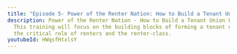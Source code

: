```yaml
---
title: "Episode 5- Power of the Renter Nation: How to Build a Tenant Union Part 1"
description: Power of the Renter Nation - How to Build a Tenant Union Part 1-
  This training will focus on the building blocks of forming a tenant union and
  the critical role of renters and the renter-class.
youtubeId: HWqsfHtxlsY
---
```

